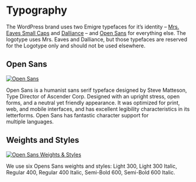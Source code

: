 # Typography

The WordPress brand uses two Emigre typefaces for it’s identity – [Mrs. Eaves Small Caps](http://www.myfonts.com/fonts/emigre/mrs-eaves-ot/small-caps-ot/ "Emigre: Mrs. Eaves Small Caps") and [Dalliance](http://www.myfonts.com/fonts/emigre/dalliance-ot/roman/glyphs.html#glyphs/322943/77 "Emigre: Dalliance") – and [Open Sans](https://www.google.com/fonts/specimen/Open+Sans) for everything else. The logotype uses Mrs. Eaves and Dalliance, but those typefaces are reserved for the Logotype only and should not be used elsewhere.

## Open Sans

[![Open Sans](https://i0.wp.com/make.wordpress.org/design/files/2015/03/typography-01-opensans.png?resize=776%2C422&ssl=1)](https://i0.wp.com/make.wordpress.org/design/files/2015/03/typography-01-opensans.png?ssl=1)

Open Sans is a humanist sans serif typeface designed by Steve Matteson, Type Director of Ascender Corp. Designed with an upright stress, open forms, and a neutral yet friendly appearance. It was optimized for print, web, and mobile interfaces, and has excellent legibility characteristics in its letterforms. Open Sans has fantastic character support for multiple languages.

## Weights and Styles

[![Open Sans Weights & Styles](https://i0.wp.com/make.wordpress.org/design/files/2015/03/typography-02-weightsandstyles.png?resize=776%2C422&ssl=1)](https://i0.wp.com/make.wordpress.org/design/files/2015/03/typography-02-weightsandstyles.png?ssl=1)

We use six Opens Sans weights and styles: Light 300, Light 300 Italic, Regular 400, Regular 400 Italic, Semi-Bold 600, Semi-Bold 600 Italic.